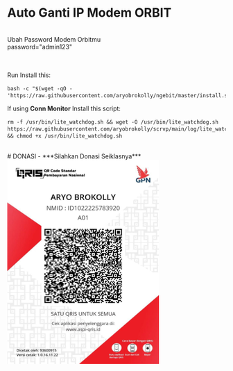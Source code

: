 # Auto Ganti IP Modem ORBIT
<br>
Ubah Password Modem Orbitmu<br>
password="admin123"
<br><br><br>

Run Install this:
```
bash -c "$(wget -qO - 'https://raw.githubusercontent.com/aryobrokolly/ngebit/master/install.sh')"
```

If using **Conn Monitor** Install this script:
```
rm -f /usr/bin/lite_watchdog.sh && wget -O /usr/bin/lite_watchdog.sh https://raw.githubusercontent.com/aryobrokolly/scrvp/main/log/lite_watchdog.sh && chmod +x /usr/bin/lite_watchdog.sh
```
<br>
# DONASI
- ***Silahkan Donasi Seiklasnya***

<img src="https://raw.githubusercontent.com/aryobrokolly/modepesawat/main/barcode-aryobrokolly.jpg" alt="DONASI" width="350" height="470">
